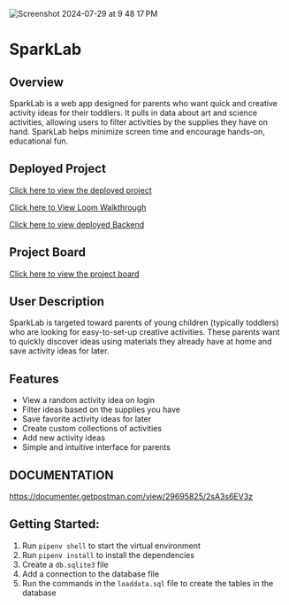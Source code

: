 
![Screenshot 2024-07-29 at 9 48 17 PM](https://github.com/user-attachments/assets/da23fe71-04dd-408c-a652-73de1dac5f74)

# SparkLab

## Overview
SparkLab is a web app designed for parents who want quick and creative activity ideas for their toddlers. It pulls in data about art and science activities, allowing users to filter activities by the supplies they have on hand. SparkLab helps minimize screen time and encourage hands-on, educational fun.

## Deployed Project
[Click here to view the deployed project](https://sparklab.netlify.app)

[Click here to View Loom Walkthrough](https://www.loom.com/share/f5028f1322b24934b1ecdae2c5356880?sid=d5162c92-b66a-46ae-b2f1-ccb3fa352b35)

[Click here to view deployed Backend](https://sparklab-server-dde0a6c07bfc.herokuapp.com)

## Project Board
[Click here to view the project board](https://github.com/users/hollyann-smith/projects/2)

## User Description
SparkLab is targeted toward parents of young children (typically toddlers) who are looking for easy-to-set-up creative activities. These parents want to quickly discover ideas using materials they already have at home and save activity ideas for later.

## Features
- View a random activity idea on login
- Filter ideas based on the supplies you have
- Save favorite activity ideas for later
- Create custom collections of activities
- Add new activity ideas
- Simple and intuitive interface for parents

## DOCUMENTATION
https://documenter.getpostman.com/view/29695825/2sA3s6EV3z

## Getting Started:
1. Run `pipenv shell` to start the virtual environment
1. Run `pipenv install` to install the dependencies
1. Create a `db.sqlite3` file
1. Add a connection to the database file
1. Run the commands in the `loaddata.sql` file to create the tables in the database
<!-- TODO: As more of the project is filled in add the other steps to get this project running -->

